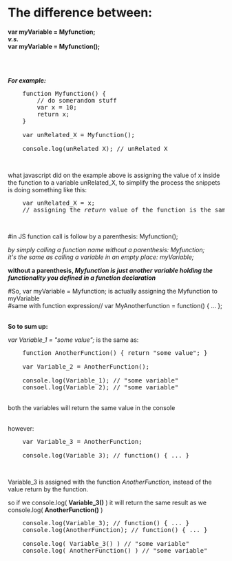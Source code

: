 # The difference between: 
<b>var myVariable = Myfunction;</b><br>
<b><em>v.s.</em></b><br>
<b>var myVariable = Myfunction();</b>

<br>
<br>

<strong><em>For example: </em></strong> 
<pre>
	function Myfunction() {
		// do somerandom stuff
		var x = 10;
		return x;
	}	

	var unRelated_X = Myfunction();

	console.log(unRelated_X); // unRelated_X
</pre><br>

what javascript did on the example above is assigning the value of x inside the function to a variable unRelated_X, to simplify the process the snippets is doing something like this: 

<pre>
	var unRelated_X = x;
	// assigning the <em>return </em>value of the function is the same as assigning a literal value to a variable.
</pre> 

<br>

#in JS function call is follow by a parenthesis: Myfunction();


<em>by simply calling a function name without a parenthesis: Myfunction;</em><br>
<em>it's the same as calling a variable in an empty place: myVariable;</em><br>

<strong>without a parenthesis, <em><b>Myfunction is just another variable holding the functionality you defined in a function declaration</b></em></strong>
<br>

#So, var myVariable = Myfunction; is actually assigning the Myfunction to myVariable
<br>
#same with function expression// var MyAnotherfunction = function() { ... };

<br><strong>So to sum up: </strong><br>

<em>var Variable_1 = "some value";</em> is the same as: <br>
<pre>
	function AnotherFunction() { return "some value"; }

	var Variable_2 = AnotherFunction(); 
	
	console.log(Variable_1); // "some variable"
	consoel.log(Variable_2); // "some variable"
</pre>

<br>both the variables will return the same value in the console

<br>however:
<pre>
	var Variable_3 = AnotherFunction;

	console.log(Variable_3); // function() { ... }
</pre> <br>

Variable_3 is assigned with the function <em>AnotherFunction</em>, instead of the value return by the function.<br>

so if we console.log( <b>Variable_3()</b> ) it will return the same result as we console.log( <b>AnotherFunction()</b> ) <br>
<pre>
	console.log(Variable_3); // function() { ... }
	console.log(AnotherFunction); // function() { ... }
	
	console.log( Variable_3() ) // "some variable"
	console.log( AnotherFunction() ) // "some variable"
</pre>




